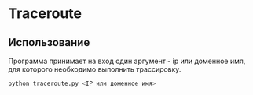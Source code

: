 # Traceroute

## Использование

Программа принимает на вход один аргумент - ip или доменное имя, для которого необходимо выполнить трассировку.

```bash
python traceroute.py <IP или доменное имя>
```
